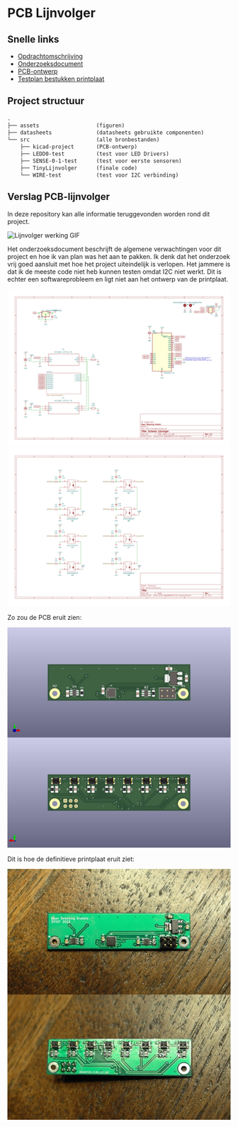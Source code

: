 # PCB Lijnvolger



## Snelle links

- [Opdrachtomschrijving](./oo2-opdrachtbeschrijving.pdf)
- [Onderzoeksdocument](./onderzoeksdocument.md)
- [PCB-ontwerp](./src/kicad-project/)
- [Testplan bestukken printplaat](testplan.md)



## Project structuur

```
.
├── assets                  (figuren)
├── datasheets              (datasheets gebruikte componenten)
└── src                     (alle bronbestanden)
    ├── kicad-project       (PCB-ontwerp)
    ├── LEDD0-test          (test voor LED Drivers)
    ├── SENSE-0-1-test      (test voor eerste sensoren)
    ├── TinyLijnvolger      (finale code)
    └── WIRE-test           (test voor I2C verbinding)
```

## Verslag PCB-lijnvolger

In deze repository kan alle informatie teruggevonden worden rond dit project.

![Lijnvolger werking GIF](assets/lijnvolger.gif)

Het onderzoeksdocument beschrijft de algemene verwachtingen voor dit project en hoe ik van plan was het aan te pakken. Ik denk dat het onderzoek vrij goed aansluit met hoe het project uiteindelijk is verlopen. Het jammere is dat ik de meeste code niet heb kunnen testen omdat I2C niet werkt. Dit is echter een softwareprobleem en ligt niet aan het ontwerp van de printplaat.

![schema lijnvolger pcb](src/kicad-project/assets/PCB-lijnvolger.svg)
![schema lijnvolger sensoren pcb](src/kicad-project/assets/PCB-lijnvolger-sensors.svg)

Zo zou de PCB eruit zien:

![PCB lijnvolger render](src/kicad-project/assets/Daan-DekoningKrekels-3d-oo2.jpg)


Dit is hoe de definitieve printplaat eruit ziet:

![fotos definitieve printplaat](assets/lijnvolger-fotos.jpg)
